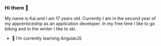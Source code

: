 ### Hi there 👋
My name is Kai and I am 17 years old. Currently I am in the second year of my apprenticeship as an application developer. In my free time I like to go biking and in the winter I like to ski.
- 🌱 I’m currently learning AngularJS



<!--
**Kaigummi12/Kaigummi12** is a ✨ _special_ ✨ repository because its `README.md` (this file) appears on your GitHub profile.

Here are some ideas to get you started:

- 🔭 I’m currently working on ...
- 🌱 I’m currently learning ...
- 👯 I’m looking to collaborate on ...
- 🤔 I’m looking for help with ...
- 💬 Ask me about ...
- 📫 How to reach me: ...
- 😄 Pronouns: ...
- ⚡ Fun fact: ...
-->
